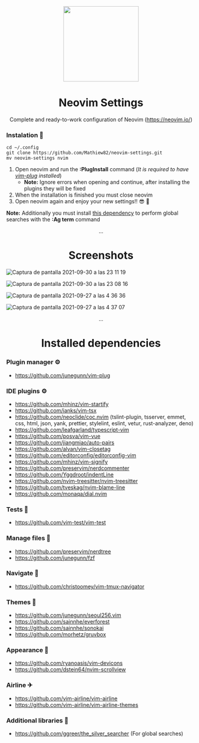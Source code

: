 <div align="center">

<img src="https://neovim.io/logos/neovim-mark-flat.png" width=200 />

# Neovim Settings

Complete and ready-to-work configuration of Neovim (https://neovim.io/)

</div>

### Instalation 🔧

```
cd ~/.config
git clone https://github.com/Mathiew82/neovim-settings.git
mv neovim-settings nvim
```

1. Open neovim and run the **:PlugInstall** command (_It is required to have [vim-plug](https://github.com/junegunn/vim-plug) installed_)
   - **Note:** Ignore errors when opening and continue, after installing the plugins they will be fixed
2. When the installation is finished you must close neovim
3. Open neovim again and enjoy your new settings!! 😎 🚀

**Note:** Additionally you must install [this dependency](https://github.com/ggreer/the_silver_searcher) to perform global searches with the **:Ag term** command

<div align="center">

...

# Screenshots

</div>

![Captura de pantalla 2021-09-30 a las 23 11 19](https://user-images.githubusercontent.com/22583657/135530763-ccbf398a-fd12-408e-8041-1ad39bab40fb.png)

![Captura de pantalla 2021-09-30 a las 23 08 16](https://user-images.githubusercontent.com/22583657/135530487-ef0bc321-d7b7-4974-94dc-31bf9fa0cd4d.png)

![Captura de pantalla 2021-09-27 a las 4 36 36](https://user-images.githubusercontent.com/22583657/134837612-c164c551-1284-41e8-9ce1-e96648797305.png)

![Captura de pantalla 2021-09-27 a las 4 37 07](https://user-images.githubusercontent.com/22583657/134837631-2cc86d0d-b96c-4a43-bed2-4106dba721b8.png)

<div align="center">

...

# Installed dependencies

</div>

### Plugin manager ⚙

- https://github.com/junegunn/vim-plug

### IDE plugins ⚙

- https://github.com/mhinz/vim-startify
- https://github.com/ianks/vim-tsx
- https://github.com/neoclide/coc.nvim (tslint-plugin, tsserver, emmet, css, html, json, yank, prettier, stylelint, eslint, vetur, rust-analyzer, deno)
- https://github.com/leafgarland/typescript-vim
- https://github.com/posva/vim-vue
- https://github.com/jiangmiao/auto-pairs
- https://github.com/alvan/vim-closetag
- https://github.com/editorconfig/editorconfig-vim
- https://github.com/mhinz/vim-signify
- https://github.com/preservim/nerdcommenter
- https://github.com/Yggdroot/indentLine
- https://github.com/nvim-treesitter/nvim-treesitter
- https://github.com/tveskag/nvim-blame-line
- https://github.com/monaqa/dial.nvim

### Tests 🧪

- https://github.com/vim-test/vim-test

### Manage files 📁

- https://github.com/preservim/nerdtree
- https://github.com/junegunn/fzf

### Navigate 🚀

- https://github.com/christoomey/vim-tmux-navigator

### Themes 💎

- https://github.com/junegunn/seoul256.vim
- https://github.com/sainnhe/everforest
- https://github.com/sainnhe/sonokai
- https://github.com/morhetz/gruvbox

### Appearance 💎

- https://github.com/ryanoasis/vim-devicons
- https://github.com/dstein64/nvim-scrollview

### Airline ✈

- https://github.com/vim-airline/vim-airline
- https://github.com/vim-airline/vim-airline-themes

### Additional libraries 💊

- https://github.com/ggreer/the_silver_searcher (For global searches)
